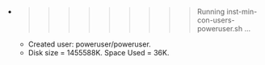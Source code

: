 * >>>>>>>>> Running inst-min-con-users-poweruser.sh ...
  * Created user: poweruser/poweruser.
  * Disk size = 1455588K. Space Used = 36K.
